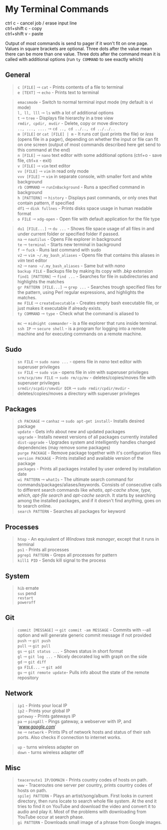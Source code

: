 My Terminal Commands
====================

ctrl c - cancel job / erase input line  
ctrl+shift c - copy  
ctrl+shift v - paste 

Output of most commands is send to pager if it won't fit on one page.  
Values in square brackets are optional. Three dots after the value mean there can be more than one value. Three dots after the command mean it is called with additional options (run `ty COMMAND` to see exactly which)

General
-------
>`c [FILE]` ⇾ `cat` - Prints contents of a file to terminal  
>`e [TEXT]` ⇾ `echo` - Prints text to terminal

>`emacsmode` - Switch to normal terminal input mode (my default is vi mode)  
>`l, ll, lll` ⇾ `ls` with a lot of additional options  
>`t` ⇾  `tree` - Displays file hierarchy in a tree view  
>`rmdir, cpdir, mvdir` - Delete, copy or move directory  
>`.., ..., ....` ⇾  `cd .., cd ../.., cd ../../..`   
>`m [FILE]` or `cat [FILE] | m` -  It runs *cat* (just prints the file) or *less* (opens file in a pager), depending on whether the input or file can fit on one screen (output of most commands described here get send to this command at the end)  
>`n [FILE]` ⇾ `nano` text editor with some additional options (ctrl+o - save file, ctrl+x - exit)   
>`v [FILE]` ⇾ `vim` text editor  
>`vv [FILE]` ⇾ `vim` in read only mode   
>`vvv [FILE]` ⇾ `vim` in separate console, with smaller font and white background  
>`rb COMMAND` ⇾ `runInBackground` - Runs a specified command in background  
>`h [PATTERN]` ⇾ `history` - Displays past commands, or only ones that contain pattern, if specified  
>`df1` ⇾ `disk fullnes` - Prints disks space usage in human readable format  
>`o FILE` ⇾ `xdg-open` - Open file with default application for the file type  

>`du1 [FILE...]` ⇾ `du ...` - Shows file space usage of all files in and under current folder or specified folder if passed.  
>`na` ⇾ `nautilus` - Opens File explorer in background  
>`te` ⇾ `terminal`  - Starts new terminal in background  
>`f` ⇾ `fuck` - Runs last command with sudo  
>`v2` ⇾ `vim ~/.my_bash_aliases` - Opens file that contains this aliases in *vim* text editor  
>`n2` ⇾ `nano ~/.my_bash_aliases` - Same but with *nano*  
>`backup FILE` - Backups file by making its copy with *.bkp* extension  
>`find1 [PATTERN]` ⇾ `find ...` - Searches for file in subdirectories and highlights the matches  
>`gr PATTERN [FILE...]` ⇾ `grep ...` - Searches trough specified files for the pattern, using Perl regular expressions, and highlights the matches.  
>`me FILE` ⇾ `createExecutable` - Creates empty bash executable file, or just makes it executable if already exists.  
>`ty COMMAND` ⇾ `type` - Check what the command is aliased to  

>`mc` ⇾ `midnight commander` - is a file explorer that runs inside terminal.  
>`ssh IP` ⇾ `secure shell` -  is a program for logging into a remote machine and for executing commands on a remote machine.    

Sudo
----
>`sn FILE` ⇾ `sudo nano ...` - opens file in *nano* text editor with superuser privileges  
>`sv FILE` ⇾ `sudo vim` - opens file in *vim* with superuser privileges  
>`srm/scp/smv FILE` ⇾ `sudo rm/cp/mv` - deletes/copies/moves file with superuser privileges  
>`srmdir/scpdir/smvdir DIR` ⇾ `sudo rmdir/cpdir/mvdir` - deletes/copies/moves a directory with superuser privileges  

Packages
--------
>`ch PACKAGE` ⇾ `canhaz` ⇾ `sudo apt-get install`- Installs desired package  
>`update` - Gets info about new and updated packages  
>`upgrade` - Installs newest versions of all packages currently installed  
>`dist-upgrade` - Upgrades system and intelligently handles changed dependencies (may remove some packages)  
>`purge PACKAGE` - Remove package together with it's configuration files  
>`version PACKAGE` - Prints installed and available version of the package  
>`packages` - Prints all packages installed by user ordered by installation date  
>`wi PATTERN` ⇾ `whatIs` - The ultimate search command for commands/packages/aliases/keywords. Consists of consecutive calls to different search commands like *whatis*, *apt-cache show*, *type, which*, *apt-file search* and *apt-cache search*. It starts by searching among the installed packages, and if it doesn't find anything, goes on to search online.  
>`search PATTERN` - Searches all packages for keyword  

Processes
---------
>`htop` - An equivalent of *Windows task manager*, except that it runs in terminal  
>`ps1` - Prints all processes  
>`pgrep1 PATTERN` - Greps all processes for pattern  
>`kill1 PID` - Sends kill signal to the process  

System
-----
>`hib` ernate  
>`sus` pend  
>`restart`  
>`poweroff`  

Git
---
>`commit [MESSAGE]` ⇾ `git commit -am MESSAGE` - Commits with --all option and  will generate generic commit message if not provided  
>`push` ⇾ `git push`  
>`pull` ⇾ `git pull`  
>`gs` ⇾ `git status ...` - Shows status in short format  
>`gl` ⇾ `git log ...` - Nicely decorated log with graph on the side  
>`gd` ⇾ `git diff`  
>`ga FILE...` ⇾ `git add`  
>`gu` ⇾ `git remote update`- Pulls info about the state of the remote repository

Network
-------
>`ip1` - Prints your local IP  
>`ip2` - Prints your global IP  
>`gateway` - Prints gateways IP  
>`pa` ⇾ `pingAll` - Pings gateway, a webserver with IP, and '_www.google.com_'  
>`ne` ⇾ `network` - Prints IPs of network hosts and status of their ssh ports. Also checks if connection to internet works.  

>`up` - turns wireless adapter on  
>`down` - turns wireless adapter off  

Misc
----
>`teaceroute1 IP/DOMAIN` - Prints country codes of hosts on path.  
>`www` - Traceroutes one server per country, prints country codes of hosts on path.   
>`spilej PATTERN` - Plays an artist/song/album. First looks in current directory, then runs locate to search whole file system. At the end it tries to find it on YouTube and download the video and convert it to audio and play it. Most of the problems with downloading from YouTube occur at search phase.  
>`gi PATTERN` - Downloads small image of a phrase from Google images.  





